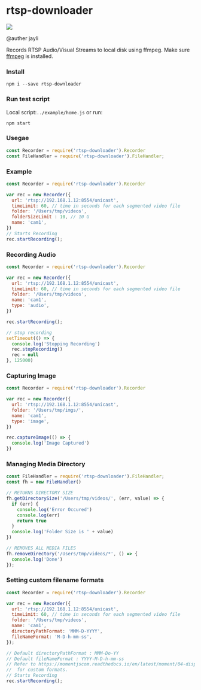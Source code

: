 # rtsp-downloader

![](https://nodei.co/npm/rtsp-downloader.png?downloads=true&downloadRank=true&stars=true)

@auther jayli

Records RTSP Audio/Visual Streams to local disk using ffmpeg. Make sure [ffmpeg](http://ffmpeg.org/) is installed.

### Install

```
npm i --save rtsp-downloader
```

### Run test script

Local script:`../example/home.js` or run:

```
npm start
```

### Usegae

```js
const Recorder = require('rtsp-downloader').Recorder
const FileHandler = require('rtsp-downloader').FileHandler;
```

### Example

```js
const Recorder = require('rtsp-downloader').Recorder

var rec = new Recorder({
  url: 'rtsp://192.168.1.12:8554/unicast',
  timeLimit: 60, // time in seconds for each segmented video file
  folder: '/Users/tmp/videos',
  folderSizeLimit : 10, // 10 G
  name: 'cam1',
})
// Starts Recording
rec.startRecording();
```

### Recording Audio

```js
const Recorder = require('rtsp-downloader').Recorder

var rec = new Recorder({
  url: 'rtsp://192.168.1.12:8554/unicast',
  timeLimit: 60, // time in seconds for each segmented video file
  folder: '/Users/tmp/videos',
  name: 'cam1',
  type: 'audio',
})

rec.startRecording();

// stop recording
setTimeout(() => {
  console.log('Stopping Recording')
  rec.stopRecording()
  rec = null
}, 125000)
```

### Capturing Image

```js
const Recorder = require('rtsp-downloader').Recorder

var rec = new Recorder({
  url: 'rtsp://192.168.1.12:8554/unicast',
  folder: '/Users/tmp/imgs/',
  name: 'cam1',
  type: 'image',
})

rec.captureImage(() => {
  console.log('Image Captured')
})
```

### Managing Media Directory

```js
const FileHandler = require('rtsp-downloader').FileHandler;
const fh = new FileHandler()

// RETURNS DIRECTORY SIZE
fh.getDirectorySize('/Users/tmp/videos/', (err, value) => {
  if (err) {
    console.log('Error Occured')
    console.log(err)
    return true
  }
  console.log('Folder Size is ' + value)
})

// REMOVES ALL MEDIA FILES
fh.removeDirectory('/Users/tmp/videos/*', () => {
  console.log('Done')
});
```

### Setting custom filename formats

```js
const Recorder = require('rtsp-downloader').Recorder

var rec = new Recorder({
  url: 'rtsp://192.168.1.12:8554/unicast',
  timeLimit: 60, // time in seconds for each segmented video file
  folder: '/Users/tmp/videos',
  name: 'cam1',
  directoryPathFormat: 'MMM-D-YYYY',
  fileNameFormat: 'M-D-h-mm-ss',
});

// Default directoryPathFormat : MMM-Do-YY
// Default fileNameFormat : YYYY-M-D-h-mm-ss
// Refer to https://momentjscom.readthedocs.io/en/latest/moment/04-displaying/01-format/
//  for custom formats.
// Starts Recording
rec.startRecording();
```

